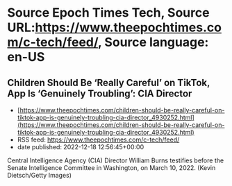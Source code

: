 # Source Epoch Times Tech, Source URL:https://www.theepochtimes.com/c-tech/feed/, Source language: en-US

## Children Should Be ‘Really Careful’ on TikTok, App Is ‘Genuinely Troubling’: CIA Director
 - [https://www.theepochtimes.com/children-should-be-really-careful-on-tiktok-app-is-genuinely-troubling-cia-director_4930252.html](https://www.theepochtimes.com/children-should-be-really-careful-on-tiktok-app-is-genuinely-troubling-cia-director_4930252.html)
 - RSS feed: https://www.theepochtimes.com/c-tech/feed/
 - date published: 2022-12-18 12:56:45+00:00

Central Intelligence Agency (CIA) Director William Burns testifies before the Senate Intelligence Committee in Washington, on March 10, 2022. (Kevin Dietsch/Getty Images)
